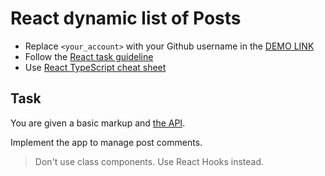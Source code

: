 # React dynamic list of Posts
- Replace `<your_account>` with your Github username in the
  [DEMO LINK](https://Lenur29.github.io/react_dynamic-list-of-posts/)
- Follow the [React task guideline](https://github.com/mate-academy/react_task-guideline#react-tasks-guideline)
- Use [React TypeScript cheat sheet](https://mate-academy.github.io/fe-program/js/extra/react-typescript)

## Task
You are given a basic markup and [the API](https://mate-academy.github.io/fe-students-api/).

Implement the app to manage post comments.

> Don't use class components. Use React Hooks instead.

<!-- 1. Create an `/src/api/posts.ts` and add a method `getUserPosts(userId)` there -->
<!-- 1. Load posts and show them using the `PostsList` on page load. (use `useEffect` as a `componentDidMount`) -->
<!-- 1. Implement the UserSelect to show only the posts of the selected user. (call `getUserPosts` each time when user changes) -->
<!-- 1. Each post has an `Open` button that sets a `selectedPostId` in the `App`. -->
<!-- 1. After opening the details the `Open` button becomes `Close` and will close the details onclick. -->
<!-- 1. `PostDetails` component should be shown only after selecting a post. -->
<!-- 1. Create `getPostDetails(postId)` method in `/src/api/posts.ts` and load post details from `/posts/:postId` -->
<!-- 1. Create `getPostComments(postId)` method in `/src/api/comments.ts`, load comments from `/comments` and filter them using a given `postId` -->
<!-- 1. Add a button to `show`/`hide` comments. -->
<!-- 1. Add an `X` button near each comment to delete it on the server. -->
<!-- 1. Add a form to add a new comment to the current post -->
<!-- 1. Comments should be immediately updated after adding or removing. -->
